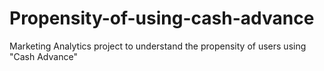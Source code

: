 # Propensity-of-using-cash-advance
Marketing Analytics project to understand the propensity of users using "Cash Advance"
